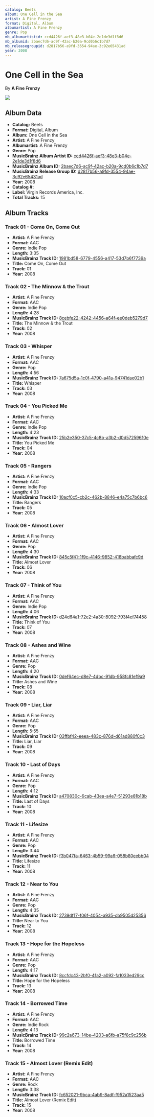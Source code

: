 ```yaml
---
catalog: Beets
album: One Cell in the Sea
artist: A Fine Frenzy
format: Digital, Album
albumartist: A Fine Frenzy
genre: Pop
mb_albumartistid: ccd4426f-aef3-48e3-b04e-2e1de3d1f8d6
mb_albumid: 2baec7d6-ac9f-42ac-b20a-9cd0b6c1b7d7
mb_releasegroupid: d2817b56-a9fd-3554-94ae-3c92e65431ad
year: 2008
---
```


# One Cell in the Sea

By **A Fine Frenzy**

![](../../assets/beetscovers/A_Fine_Frenzy-One_Cell_in_the_Sea.jpg)

## Album Data

- **Catalog:** Beets
- **Format:** Digital, Album
- **Album:** One Cell in the Sea
- **Artist:** A Fine Frenzy
- **Albumartist:** A Fine Frenzy
- **Genre:** Pop
- **MusicBrainz Album Artist ID:** [ccd4426f-aef3-48e3-b04e-2e1de3d1f8d6](https://musicbrainz.org/artist/ccd4426f-aef3-48e3-b04e-2e1de3d1f8d6)
- **MusicBrainz Album ID:** [2baec7d6-ac9f-42ac-b20a-9cd0b6c1b7d7](https://musicbrainz.org/release/2baec7d6-ac9f-42ac-b20a-9cd0b6c1b7d7)
- **MusicBrainz Release Group ID:** [d2817b56-a9fd-3554-94ae-3c92e65431ad](https://musicbrainz.org/release-group/d2817b56-a9fd-3554-94ae-3c92e65431ad)
- **Year:** 2008
- **Catalog #:** 
- **Label:** Virgin Records America, Inc.
- **Total Tracks:** 15

## Album Tracks

### Track 01 - Come On, Come Out

- **Artist:** A Fine Frenzy
- **Format:** AAC
- **Genre:** Indie Pop
- **Length:** 3:35
- **MusicBrainz Track ID:** [1981bd58-6779-4556-a417-53d7b6f7739a](https://musicbrainz.org/recording/1981bd58-6779-4556-a417-53d7b6f7739a)
- **Title:** Come On, Come Out
- **Track:** 01
- **Year:** 2008

### Track 02 - The Minnow & the Trout

- **Artist:** A Fine Frenzy
- **Format:** AAC
- **Genre:** Indie Pop
- **Length:** 4:28
- **MusicBrainz Track ID:** [8cebfe22-4242-4456-a64f-ee0deb5279d7](https://musicbrainz.org/recording/8cebfe22-4242-4456-a64f-ee0deb5279d7)
- **Title:** The Minnow & the Trout
- **Track:** 02
- **Year:** 2008

### Track 03 - Whisper

- **Artist:** A Fine Frenzy
- **Format:** AAC
- **Genre:** Pop
- **Length:** 4:56
- **MusicBrainz Track ID:** [7a675d5a-1c0f-4790-a41a-94741dae02b1](https://musicbrainz.org/recording/7a675d5a-1c0f-4790-a41a-94741dae02b1)
- **Title:** Whisper
- **Track:** 03
- **Year:** 2008

### Track 04 - You Picked Me

- **Artist:** A Fine Frenzy
- **Format:** AAC
- **Genre:** Indie Pop
- **Length:** 4:23
- **MusicBrainz Track ID:** [25b2e350-37c5-4c8b-a3b2-d0d57259610e](https://musicbrainz.org/recording/25b2e350-37c5-4c8b-a3b2-d0d57259610e)
- **Title:** You Picked Me
- **Track:** 04
- **Year:** 2008

### Track 05 - Rangers

- **Artist:** A Fine Frenzy
- **Format:** AAC
- **Genre:** Indie Pop
- **Length:** 4:33
- **MusicBrainz Track ID:** [10acf0c5-cb2c-462b-8846-e4a75c7b6bc6](https://musicbrainz.org/recording/10acf0c5-cb2c-462b-8846-e4a75c7b6bc6)
- **Title:** Rangers
- **Track:** 05
- **Year:** 2008

### Track 06 - Almost Lover

- **Artist:** A Fine Frenzy
- **Format:** AAC
- **Genre:** Pop
- **Length:** 4:30
- **MusicBrainz Track ID:** [845c5f41-1f9c-4146-9852-418babbafc9d](https://musicbrainz.org/recording/845c5f41-1f9c-4146-9852-418babbafc9d)
- **Title:** Almost Lover
- **Track:** 06
- **Year:** 2008

### Track 07 - Think of You

- **Artist:** A Fine Frenzy
- **Format:** AAC
- **Genre:** Indie Pop
- **Length:** 4:06
- **MusicBrainz Track ID:** [d24d64a1-72e2-4a30-8092-793f4ef74458](https://musicbrainz.org/recording/d24d64a1-72e2-4a30-8092-793f4ef74458)
- **Title:** Think of You
- **Track:** 07
- **Year:** 2008

### Track 08 - Ashes and Wine

- **Artist:** A Fine Frenzy
- **Format:** AAC
- **Genre:** Pop
- **Length:** 4:20
- **MusicBrainz Track ID:** [0def64ec-d8e7-4dbc-91db-958fc81ef9a9](https://musicbrainz.org/recording/0def64ec-d8e7-4dbc-91db-958fc81ef9a9)
- **Title:** Ashes and Wine
- **Track:** 08
- **Year:** 2008

### Track 09 - Liar, Liar

- **Artist:** A Fine Frenzy
- **Format:** AAC
- **Genre:** Pop
- **Length:** 5:55
- **MusicBrainz Track ID:** [03ffbf42-eeea-483c-876d-d61ad880f0c3](https://musicbrainz.org/recording/03ffbf42-eeea-483c-876d-d61ad880f0c3)
- **Title:** Liar, Liar
- **Track:** 09
- **Year:** 2008

### Track 10 - Last of Days

- **Artist:** A Fine Frenzy
- **Format:** AAC
- **Genre:** Pop
- **Length:** 4:12
- **MusicBrainz Track ID:** [a470830c-9cab-43ea-a4e7-51293e81b18b](https://musicbrainz.org/recording/a470830c-9cab-43ea-a4e7-51293e81b18b)
- **Title:** Last of Days
- **Track:** 10
- **Year:** 2008

### Track 11 - Lifesize

- **Artist:** A Fine Frenzy
- **Format:** AAC
- **Genre:** Pop
- **Length:** 3:44
- **MusicBrainz Track ID:** [f3b047fa-6463-4b59-99a6-058b80eebb04](https://musicbrainz.org/recording/f3b047fa-6463-4b59-99a6-058b80eebb04)
- **Title:** Lifesize
- **Track:** 11
- **Year:** 2008

### Track 12 - Near to You

- **Artist:** A Fine Frenzy
- **Format:** AAC
- **Genre:** Pop
- **Length:** 4:35
- **MusicBrainz Track ID:** [2739df17-f06f-4054-a935-cb9505d25356](https://musicbrainz.org/recording/2739df17-f06f-4054-a935-cb9505d25356)
- **Title:** Near to You
- **Track:** 12
- **Year:** 2008

### Track 13 - Hope for the Hopeless

- **Artist:** A Fine Frenzy
- **Format:** AAC
- **Genre:** Pop
- **Length:** 4:17
- **MusicBrainz Track ID:** [8ccfdc43-2bf0-41a2-a092-fa1033ed29cc](https://musicbrainz.org/recording/8ccfdc43-2bf0-41a2-a092-fa1033ed29cc)
- **Title:** Hope for the Hopeless
- **Track:** 13
- **Year:** 2008

### Track 14 - Borrowed Time

- **Artist:** A Fine Frenzy
- **Format:** AAC
- **Genre:** Indie Rock
- **Length:** 4:13
- **MusicBrainz Track ID:** [99c2a673-14be-4203-a6fb-a75f8c9c256b](https://musicbrainz.org/recording/99c2a673-14be-4203-a6fb-a75f8c9c256b)
- **Title:** Borrowed Time
- **Track:** 14
- **Year:** 2008

### Track 15 - Almost Lover (Remix Edit)

- **Artist:** A Fine Frenzy
- **Format:** AAC
- **Genre:** Rock
- **Length:** 3:38
- **MusicBrainz Track ID:** [fc652021-9bca-4ab9-8adf-f952a1523aa5](https://musicbrainz.org/recording/fc652021-9bca-4ab9-8adf-f952a1523aa5)
- **Title:** Almost Lover (Remix Edit)
- **Track:** 15
- **Year:** 2008

